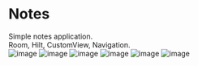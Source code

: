 # Notes

Simple notes application.</br>
Room, Hilt, CustomView, Navigation.</br>
![image](https://github.com/VladislawQQ/MyNotes/blob/master/screenshots/1.jpg)
![image](https://github.com/VladislawQQ/MyNotes/blob/master/screenshots/2.jpg)
![image](https://github.com/VladislawQQ/MyNotes/blob/master/screenshots/3.jpg)
![image](https://github.com/VladislawQQ/MyNotes/blob/master/screenshots/4.jpg)
![image](https://github.com/VladislawQQ/MyNotes/blob/master/screenshots/5.jpg) 
![image](https://github.com/VladislawQQ/MyNotes/blob/master/screenshots/6.jpg)
